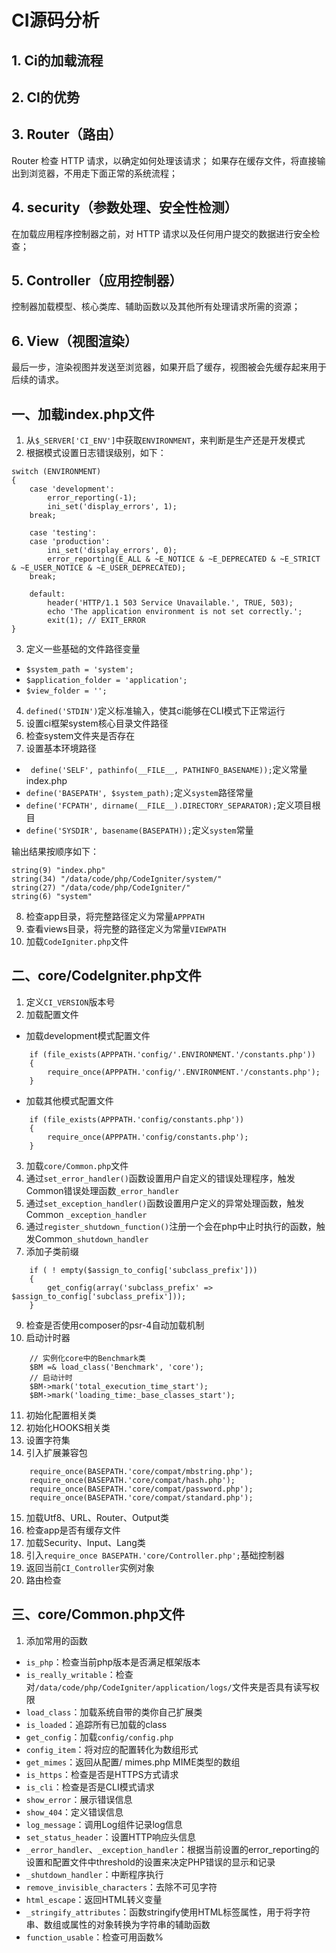 # CI源码分析

## 1. Ci的加载流程

## 2. CI的优势

## 3. Router（路由）

Router 检查 HTTP 请求，以确定如何处理该请求；
如果存在缓存文件，将直接输出到浏览器，不用走下面正常的系统流程；

## 4. security（参数处理、安全性检测）

在加载应用程序控制器之前，对 HTTP 请求以及任何用户提交的数据进行安全检查；

## 5. Controller（应用控制器）

控制器加载模型、核心类库、辅助函数以及其他所有处理请求所需的资源；

## 6. View（视图渲染）

最后一步，渲染视图并发送至浏览器，如果开启了缓存，视图被会先缓存起来用于 后续的请求。


## 一、加载index.php文件

1. 从`$_SERVER['CI_ENV']`中获取`ENVIRONMENT`，来判断是生产还是开发模式
2. 根据模式设置日志错误级别，如下：

```
switch (ENVIRONMENT)
{
    case 'development':
        error_reporting(-1);
        ini_set('display_errors', 1);
    break;

    case 'testing':
    case 'production':
        ini_set('display_errors', 0);
        error_reporting(E_ALL & ~E_NOTICE & ~E_DEPRECATED & ~E_STRICT & ~E_USER_NOTICE & ~E_USER_DEPRECATED);
    break;

    default:
        header('HTTP/1.1 503 Service Unavailable.', TRUE, 503);
        echo 'The application environment is not set correctly.';
        exit(1); // EXIT_ERROR
}
```
3. 定义一些基础的文件路径变量
- `$system_path = 'system';`
- `$application_folder = 'application';`
- `$view_folder = '';`
4. `defined('STDIN')`定义标准输入，使其ci能够在CLI模式下正常运行
5. 设置ci框架system核心目录文件路径
6. 检查system文件夹是否存在
7. 设置基本环境路径

- ` define('SELF', pathinfo(__FILE__, PATHINFO_BASENAME));`定义常量index.php
- `define('BASEPATH', $system_path);`定义`system`路径常量
- `define('FCPATH', dirname(__FILE__).DIRECTORY_SEPARATOR);`定义项目根目
- `define('SYSDIR', basename(BASEPATH));`定义`system`常量

输出结果按顺序如下：

```
string(9) "index.php"
string(34) "/data/code/php/CodeIgniter/system/"
string(27) "/data/code/php/CodeIgniter/"
string(6) "system"
```
8. 检查app目录，将完整路径定义为常量`APPPATH`
9. 查看views目录，将完整的路径定义为常量`VIEWPATH`
10. 加载`CodeIgniter.php`文件
## 二、core/CodeIgniter.php文件
1. 定义`CI_VERSION`版本号
2. 加载配置文件
- 加载development模式配置文件
```
    if (file_exists(APPPATH.'config/'.ENVIRONMENT.'/constants.php'))
    {
        require_once(APPPATH.'config/'.ENVIRONMENT.'/constants.php');
    }
```
- 加载其他模式配置文件
```
    if (file_exists(APPPATH.'config/constants.php'))
    {
        require_once(APPPATH.'config/constants.php');
    }
```
3. 加载`core/Common.php`文件
4. 通过`set_error_handler()`函数设置用户自定义的错误处理程序，触发Common错误处理函数`_error_handler`
6. 通过`set_exception_handler()`函数设置用户定义的异常处理函数，触发Common
    `_exception_handler`
7. 通过`register_shutdown_function()`注册一个会在php中止时执行的函数，触发Common`_shutdown_handler`
8. 添加子类前缀
```
    if ( ! empty($assign_to_config['subclass_prefix']))
    {
        get_config(array('subclass_prefix' => $assign_to_config['subclass_prefix']));
    }

```
9. 检查是否使用composer的psr-4自动加载机制
10. 启动计时器
```
    // 实例化core中的Benchmark类
    $BM =& load_class('Benchmark', 'core');
    // 启动计时
    $BM->mark('total_execution_time_start');
    $BM->mark('loading_time:_base_classes_start');
```
11. 初始化配置相关类
12. 初始化HOOKS相关类
13. 设置字符集
14. 引入扩展兼容包
```
    require_once(BASEPATH.'core/compat/mbstring.php');
    require_once(BASEPATH.'core/compat/hash.php');
    require_once(BASEPATH.'core/compat/password.php');
    require_once(BASEPATH.'core/compat/standard.php');
```
15. 加载Utf8、URL、Router、Output类
16. 检查app是否有缓存文件
17. 加载Security、Input、Lang类
18. 引入`require_once BASEPATH.'core/Controller.php';`基础控制器
19. 返回当前`CI_Controller`实例对象
20. 路由检查

## 三、core/Common.php文件

1. 添加常用的函数

- `is_php`：检查当前php版本是否满足框架版本
- `is_really_writable`：检查对`/data/code/php/CodeIgniter/application/logs/`文件夹是否具有读写权限
- `load_class`：加载系统自带的类你自己扩展类
- `is_loaded`：追踪所有已加载的class
- `get_config`：加载`config/config.php`
- `config_item`：将对应的配置转化为数组形式
- `get_mimes`：返回从配置/ mimes.php MIME类型的数组
- `is_https`：检查是否是HTTPS方式请求
- `is_cli`：检查是否是CLI模式请求
- `show_error`：展示错误信息
- `show_404`：定义错误信息
- `log_message`：调用Log组件记录log信息
- `set_status_header`：设置HTTP响应头信息
- `_error_handler`、`_exception_handler`：根据当前设置的error_reporting的设置和配置文件中threshold的设置来决定PHP错误的显示和记录
- `_shutdown_handler`：中断程序执行
- `remove_invisible_characters`：去除不可见字符
- `html_escape`：返回HTML转义变量
- `_stringify_attributes`：函数stringify使用HTML标签属性，用于将字符串、数组或属性的对象转换为字符串的辅助函数
- `function_usable`：检查可用函数%